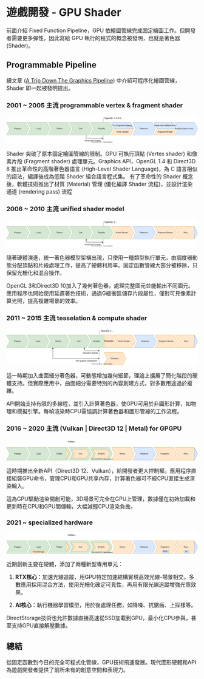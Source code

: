 # 遊戲開發 - GPU Shader
前面介紹 Fixed Function Pipeline，GPU 依繪圖管線完成固定繪圖工作。但開發者需要更多彈性，因此寫給 GPU 執行的程式的概念被發明，也就是著色器 (Shader)。

## Programmable Pipeline

續文章 ([A Trip Down The Graphics Pipeline](https://www.thecandidstartup.org/2023/03/13/trip-graphics-pipeline.html#:~:text=2001%2D2005%20%3A%20Programmable%20Vertex%20and%20Fragment%20Shaders)) 中介紹可程序化繪圖管線，Shader 即一起被發明提出。

### 2001 ~ 2005 主流 programmable vertex & fragment shader

![programmable shader](images/graphics_pipeline_programmable_shaders.svg)

Shader 突破了原本固定繪圖管線的限制。GPU 可執行頂點 (Vertex shader) 和像素片段 (Fragment shader) 處理單元。Graphics API，OpenGL 1.4 和 Direct3D 8 推出革命性的高階著色器語言 (High-Level Shader Language)，為 C 語言相似的語法，編譯後成為低階 Shader 組合語言程式集。
有了革命性的 Shader 概念後，軟體技術推出了材質 (Material) 管理 (優化編譯 Shader 流程)，並設計渲染通道 (rendering pass) 流程

### 2006 ~ 2010 主流 unified shader model

![unified shader](images/graphics_pipeline_unified_shader_model.svg)

隨著硬體演進，統一著色器模型架構出現，只使用一種類型執行單元，由調度器動態分配頂點和片段處理工作，提高了硬體利用率。固定函數管線大部分被移除，只保留光柵化和混合操作。

OpenGL 3和Direct3D 10加入了幾何著色器，處理完整圖元並能輸出不同圖元。應用程序也開始使用延遲著色技術，通過G緩衝區儲存片段屬性，僅對可見像素計算光照，提高複雜場景的效率。

### 2011 ~ 2015 主流 tesselation & compute shader

![tessellation compute](images/graphics_pipeline_tesselation_compute_shader.svg)

這一時期加入曲面細分著色器，可動態增加幾何細節，理論上擴展了簡化階段的硬體支持。但實際應用中，曲面細分需要特別的內容創建方式，對多數用途過於複雜。

API開始支持有限的多線程，並引入計算著色器，使GPU可用於非圖形計算，如物理和模擬引擎。每幀渲染時CPU需協調計算著色器和圖形管線的工作流程。

### 2016 ~ 2020 主流 (Vulkan | Direct3D 12 | Metal) for GPGPU

![gpgpu](images/graphics_pipeline_gpgpu.svg)

這時期推出全新API（Direct3D 12、Vulkan），給開發者更大控制權。應用程序直接組裝GPU命令，管理CPU和GPU共享內存，計算著色器可不經CPU直接生成渲染輸入。

這為GPU驅動渲染開創可能，3D場景可完全在GPU上管理，數據僅在初始加載和更新時在CPU和GPU間傳輸，大幅減輕CPU渲染負擔。

### 2021 ~ specialized hardware

![specialized](images/graphics_pipeline_specialization.svg)

近期創新主要在硬體，添加了兩種新型專用單元：

1. **RTX核心**：加速光線追蹤，用GPU特定加速結構實現高效光線-場景相交。多數應用採用混合方法，使用光柵化確定可見性，再用有限光線追蹤增強光照效果。

2. **AI核心**：執行機器學習模型，用於後處理任務，如降噪、抗鋸齒、上採樣等。

DirectStorage技術也允許數據直接高速從SSD加載到GPU，最小化CPU參與，甚至支持GPU直接解壓數據。

## 總結
從固定函數到今日的完全可程式化管線，GPU技術飛速發展。現代圖形硬體和API為遊戲開發者提供了前所未有的創意空間和表現力。